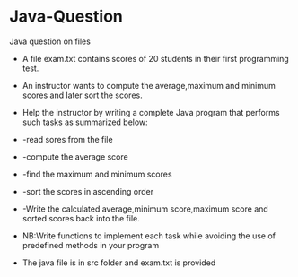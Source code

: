 # Java-Question
Java question on files 


 * A file exam.txt contains scores of 20 students in their first programming test.
 * An instructor wants to compute the average,maximum and minimum scores and later sort the scores.
 * Help the instructor by writing a complete Java program that performs such tasks as summarized below:
 * -read sores from the file
 * -compute the average score
 * -find the maximum and minimum scores
 * -sort the scores in ascending order
 * -Write the calculated average,minimum score,maximum score and sorted scores back into the file.
 
 * NB:Write functions to implement each task while avoiding the use of predefined methods in your program
 
 
  * The java file is in src folder and exam.txt is provided
  
   
